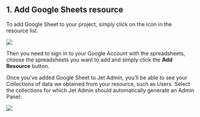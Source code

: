 ## 1. Add Google Sheets resource

To add Google Sheet to your project, simply click on the icon in the resource list.

![](https://gblobscdn.gitbook.com/assets%2F-LQ08RFAKZvFADEiXKFy%2F-MjZ3LfsU1ZReomd0nUz%2F-MjZ5pHRwy0pJsstY7JP%2Fimage.png?alt=media&token=2aaf9671-d100-4d7e-b707-2ab7dda09472)

Then you need to sign in to your Google Account with the spreadsheets, choose the spreadsheets you want to add and simply click the **Add Resource** button. 

Once you've added Google Sheet to Jet Admin, you'll be able to see your Collections of data we obtained from your resource, such as Users. Select the collections for which Jet Admin should automatically generate an Admin Panel:

![](https://gblobscdn.gitbook.com/assets%2F-LQ08RFAKZvFADEiXKFy%2F-MjZ3LfsU1ZReomd0nUz%2F-MjZcucxdt_hH5kY93zE%2Ftestgif16.gif?alt=media&token=64ef9844-b674-4732-ba68-7bb1fde0f96b)

